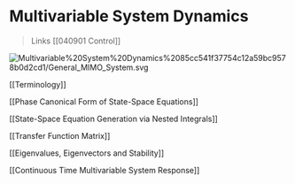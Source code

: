
# Multivariable System Dynamics
>Links [[040901 Control]] 

![Multivariable%20System%20Dynamics%2085cc541f37754c12a59bc9578b0d2cd1/General_MIMO_System.svg](Multivariable%20System%20Dynamics%2085cc541f37754c12a59bc9578b0d2cd1/General_MIMO_System.svg)

[[Terminology]]

[[Phase Canonical Form of State-Space Equations]]

[[State-Space Equation Generation via Nested Integrals]]

[[Transfer Function Matrix]]

[[Eigenvalues, Eigenvectors and Stability]]

[[Continuous Time Multivariable System Response]]